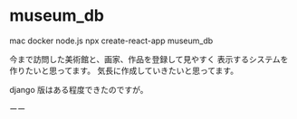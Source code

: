 # museum_db

mac
docker
node.js
npx create-react-app museum_db

今まで訪問した美術館と、画家、作品を登録して見やすく
表示するシステムを作りたいと思ってます。
気長に作成していきたいと思ってます。

django 版はある程度できたのですが。

ーー
